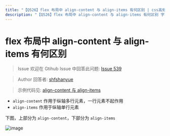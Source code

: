 ```yaml
---
title: "【Q526】flex 布局中 align-content 与 align-items 有何区别 | css高频面试题"
description: "【Q526】flex 布局中 align-content 与 align-items 有何区别 字节跳动面试题、阿里腾讯面试题、美团小米面试题。"
---
```


# flex 布局中 align-content 与 align-items 有何区别

> Issue
> 欢迎在 Gtihub Issue 中回答此问题: [Issue 539](https://github.com/shfshanyue/Daily-Question/issues/539)

> Author
> 回答者: [shfshanyue](https://github.com/shfshanyue)

> 示例代码见: [align-content 与 align-items](https://codepen.io/shanyue/pen/abJwoRp?editors=1100)

- `align-content` 作用于纵轴多行元素，一行元素不起作用
- `align-items` 作用于纵轴单行元素

下图，上部分为 `align-content`，下部分为 `align-items`

![image](https://user-images.githubusercontent.com/13389461/119467452-1ae6f180-bd78-11eb-9645-19ea9ee0a1e5.png)
